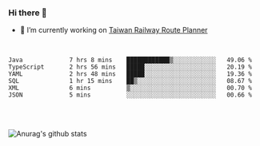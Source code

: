### Hi there 👋

- 🔭 I’m currently working on [Taiwan Railway Route Planner](https://github.com/Taiwan-Railway-Route-Planner)

<br/>

<!--START_SECTION:waka-->

```text
Java             7 hrs 8 mins    ████████████▒░░░░░░░░░░░░   49.06 %
TypeScript       2 hrs 56 mins   █████░░░░░░░░░░░░░░░░░░░░   20.19 %
YAML             2 hrs 48 mins   █████░░░░░░░░░░░░░░░░░░░░   19.36 %
SQL              1 hr 15 mins    ██▒░░░░░░░░░░░░░░░░░░░░░░   08.67 %
XML              6 mins          ▒░░░░░░░░░░░░░░░░░░░░░░░░   00.70 %
JSON             5 mins          ░░░░░░░░░░░░░░░░░░░░░░░░░   00.66 %
```

<!--END_SECTION:waka-->

<br/>
<br/>

![Anurag's github stats](https://github-readme-stats.vercel.app/api?username=DepickereSven&show_icons=true&theme=tokyonight)



<!--
**DepickereSven/DepickereSven** is a ✨ _special_ ✨ repository because its `README.md` (this file) appears on your GitHub profile.

Here are some ideas to get you started:

- 🔭 I’m currently working on ...
- 🌱 I’m currently learning ...
- 👯 I’m looking to collaborate on ...
- 🤔 I’m looking for help with ...
- 💬 Ask me about ...
- 📫 How to reach me: ...
- 😄 Pronouns: ...
- ⚡ Fun fact: ...
-->
